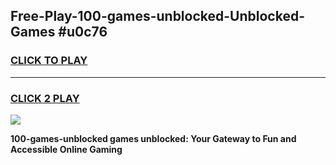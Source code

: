 
## Free-Play-100-games-unblocked-Unblocked-Games #u0c76
<h3>
<a href="https://news.freeplayer.one?title=100-games-unblocked&ref=8M">CLICK TO PLAY</a></h3>
<hr>

<h3>
<a href="https://news.freeplayer.one?title=100-games-unblocked&ref=8M">CLICK 2 PLAY</a>
  
</h3>

<a href="https://news.freeplayer.one?title=100-games-unblocked&ref=8M"><img src="https://clearcache.store/games.png"></a>


**100-games-unblocked games unblocked: Your Gateway to Fun and Accessible Online Gaming**
